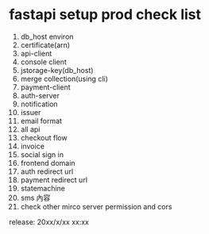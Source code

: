 # fastapi setup prod check list

1. db\_host environ
2. certificate\(arn\)
3. api-client 
4. console client
5. jstorage-key\(db\_host\)
6. merge collection\(using cli\)
7. payment-client 
8. auth-server
9. notification
10. issuer 
11. email format
12. all api
13. checkout flow
14. invoice
15. social sign in
16. frontend domain 
17. auth redirect url 
18. payment redirect url
19. statemachine 
20. sms 內容
21. check other mirco server permission and cors

release: 20xx/x/xx xx:xx

